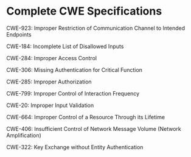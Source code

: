 

# Complete CWE Specifications

CWE-923: Improper Restriction of Communication Channel to Intended Endpoints

CWE-184: Incomplete List of Disallowed Inputs

CWE-284: Improper Access Control

CWE-306: Missing Authentication for Critical Function

CWE-285: Improper Authorization

CWE-799: Improper Control of Interaction Frequency

CWE-20: Improper Input Validation

CWE-664: Improper Control of a Resource Through its Lifetime

CWE-406: Insufficient Control of Network Message Volume (Network Amplification)

CWE-322: Key Exchange without Entity Authentication